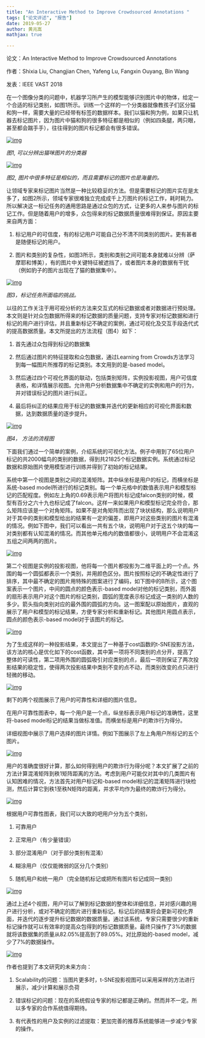 ```yaml
---
title: "An Interactive Method to Improve Crowdsourced Annotations "
tags: ["论文评述", "报告"]
date: 2019-05-27
author: 黄兆嵩
mathjax: true

---
```


论文：An Interactive Method to Improve Crowdsourced Annotations 

作者：Shixia Liu, Changjian Chen, Yafeng Lu, Fangxin Ouyang, Bin Wang

发表：IEEE VAST 2018

在一个图像分类的问题中，机器学习所产生的模型能够识别图片中的物体，给定一个合适的标记类别，如图1所示。训练一个这样的一个分类器就像教孩子们区分猫和狗一样，需要大量的已经带有标签的数据样本。我们以猫和狗为例，如果只让机器去标记图片，因为图片中猫和狗的很多特征都是相似的（例如四条腿，两只眼，甚至都会踹手手），往往得到的图片标记都会有很多错误。

[![img](http://www.cad.zju.edu.cn/home/vagblog/wp-content/uploads/2019/05/1.png)](http://www.cad.zju.edu.cn/home/vagblog/wp-content/uploads/2019/05/1.png)

*图1, 可以分辨出猫咪图片的分类器*

[![img](http://www.cad.zju.edu.cn/home/vagblog/wp-content/uploads/2019/05/2.png)](http://www.cad.zju.edu.cn/home/vagblog/wp-content/uploads/2019/05/2.png)

*图2, 图片中很多特征是相似的，而且需要标记的图片也是海量的。*

让领域专家来标记图片当然是一种比较稳妥的方法。但是需要标记的图片实在是太多了，如图2所示，领域专家很难独立完成成千上万图片的标记工作，耗时耗力。所以解决这一标记任务的通用思路是通过众包的方式，让更多的人来参与图片的标记工作。但是随着用户的增多，众包得来的标记数据质量很难得到保证。原因主要来自两方面：

1. 标记用户的可信度，有的标记用户可能自己分不清不同类别的图片。更有甚者是随便标记的用户。

2. 图片和类别的复杂性，如图3所示，类别和类别之间可能本身就难以分辨（萨摩耶和博美），有的图片中关键特征被遮挡了，或者图片本身的数据有干扰（例如豹子的图片出现在了猫的数据集中）。

[![img](http://www.cad.zju.edu.cn/home/vagblog/wp-content/uploads/2019/05/3.png)](http://www.cad.zju.edu.cn/home/vagblog/wp-content/uploads/2019/05/3.png)

*图3，标记任务所面临的挑战。*

以往的工作关注于用可视分析的方法来交互式的标记数据或者对数据进行预处理。本文则是针对众包数据所得来的标记数据的质量问题，支持专家对标记数据和进行标记的用户进行评估，并且重新标记不确定的案例，通过可视化及交互手段迭代式的提高数据质量。本文所提出的方法流程（图4）如下：

1. 首先通过众包得到标记的数据集

2. 然后通过图片的特征提取和众包数据，通过Learning from Crowds方法学习到每一幅图片所推荐的标记类别。本文用到的是-based model。

3. 然后通过四个可视化界面的联动，包括类别矩阵，实例投影视图，用户可信度表格，和详情展示视图。允许用户分析数据集中不确定的实例和用户的行为，并对错误标记的图片进行纠正。

4. 最后将纠正的结果应用于标记的数据集并迭代的更新相应的可视化界面和数据，达到数据质量的逐步提升。

[![img](http://www.cad.zju.edu.cn/home/vagblog/wp-content/uploads/2019/05/4.png)](http://www.cad.zju.edu.cn/home/vagblog/wp-content/uploads/2019/05/4.png)

*图4， 方法的流程图*

下面我们通过一个简单的案例，介绍系统的可视化方法。例子中用到了65位用户标记的共2000幅鸟的类别的数据，得到共21825个标记数据实例。系统通过标记数据和原始图片使用模型进行训练并得到了初始的标记结果。

系统中第一个视图是类别之间的混淆矩阵。其中纵坐标是用户的标记，而横坐标是系统-based model所进行的标记类别。每一个单元格中的数值表示用户和模型标记的匹配程度。例如左上角的0.69表示用户将图片标记成falcon类别的时候，模型有百分之六十九也标记成了falcon。这样一来如果用户和模型标记完全符合，那么矩阵应该是一个对角矩阵。如果不是对角矩阵而出现了块状结构，那么说明用户对于其中的类别和模型给出的结果有一定的偏差，即用户对这些类别的图片有混淆的情况。例如下图中，我们可以看出一共有五个块，说明用户对于这五个块的每一对类别都有认知混淆的情况。而其他单元格内的数值都很小，说明用户不会混淆这五组之间两两的图片。

[![img](http://www.cad.zju.edu.cn/home/vagblog/wp-content/uploads/2019/05/5.png)](http://www.cad.zju.edu.cn/home/vagblog/wp-content/uploads/2019/05/5.png)

第二个视图是实例的投影视图，他将每一个图片都投影为二维平面上的一个点。外围的每一个圆弧都表示一个类别，并用颜色区分。图片按照标记的不确定性进行了排序，其中最不确定的图片用特殊的图案进行了编码，如下图中的B所示，这个图案表示一个图片，中间的圆点的颜色表示-based model对他的标记类别，而外面的扇形表示用户对这个图片的标记类别，圆弧的宽度表示标记成这一类别的人数的多少。箭头指向类别对应的最外围的圆弧的方向。这一图案配以原始图片，直观的展示了用户和模型的标记结果，方便专家分析和重新标记。其他图片用圆点表示，圆点的颜色表示-based model对于该图片的标记。

[![img](http://www.cad.zju.edu.cn/home/vagblog/wp-content/uploads/2019/05/6.png)](http://www.cad.zju.edu.cn/home/vagblog/wp-content/uploads/2019/05/6.png)

为了生成这样的一种投影结果，本文提出了一种基于cost函数的t-SNE投影方法，该方法的核心是优化如下的cost函数，其中第一项将不同类别的点分开，提高了整体的可读性，第二项用外围的圆弧吸引对应类别的点，最后一项则保证了两次投影结果的稳定性，使得两次投影结果中类别不变的点不动，而类别改变的点只进行轻微的移动。

[![img](http://www.cad.zju.edu.cn/home/vagblog/wp-content/uploads/2019/05/7.png)](http://www.cad.zju.edu.cn/home/vagblog/wp-content/uploads/2019/05/7.png)

剩下的两个视图展示了用户的可靠性和详细的图片信息。

在用户可靠性图表中，每一个用户是一个点，纵坐标表示用户标记的准确性，这里将-based model标记的结果当做标准值。而横坐标是用户的欺诈行为得分。

详细视图中展示了用户选择的图片详情。例如下图展示了左上角用户所标记的五个图片。

[![img](http://www.cad.zju.edu.cn/home/vagblog/wp-content/uploads/2019/05/8.png)](http://www.cad.zju.edu.cn/home/vagblog/wp-content/uploads/2019/05/8.png)

用户的准确度很好计算，那么如何得到用户的欺诈行为得分呢？本文扩展了之前的方法计算混淆矩阵到秩1矩阵距离的方法。考虑到用户可能仅对其中的几类图片有认知困难的情况，方法首先对用户标记和-based model标记的混淆矩阵进行块检测，然后计算它到秩1至秩N矩阵的距离，并求平均作为最终的欺诈行为得分。

[![img](http://www.cad.zju.edu.cn/home/vagblog/wp-content/uploads/2019/05/9.png)](http://www.cad.zju.edu.cn/home/vagblog/wp-content/uploads/2019/05/9.png)

根据用户可靠性图表，我们可以大致的吧用户分为五个类别，

1. 可靠用户

2. 正常用户（有少量错误）

3. 部分混淆用户（对于部分类别有混淆）

4. 糊涂用户（仅仅能微弱的区分几个类别）

5. 随机用户和统一用户（完全随机标记或把所有图片标记成同一类别）

[![img](http://www.cad.zju.edu.cn/home/vagblog/wp-content/uploads/2019/05/10.png)](http://www.cad.zju.edu.cn/home/vagblog/wp-content/uploads/2019/05/10.png)

通过上述4个视图，用户可以了解到标记数据的整体和详细信息，并对感兴趣的用户进行分析，或对不确定的图片进行重新标记。标记后的结果将会更新可视化界面，并迭代的逐步提升标记数据的数据质量。通过该系统，专家只需要很少的重新标记操作就可以有效率的提高众包得到的标记数据质量。最终只操作了3%的数据就将该数据集的质量从82.05%提高到了89.05%。对比原始的-based model，减少了7%的数据操作。

[![img](http://www.cad.zju.edu.cn/home/vagblog/wp-content/uploads/2019/05/11.png)](http://www.cad.zju.edu.cn/home/vagblog/wp-content/uploads/2019/05/11.png)

 

作者也提到了本文研究的未来方向：

1. Scalability的问题：当图片更多时，t-SNE投影视图可以采用采样的方法进行展示，减少计算和展示负荷

2. 错误标记的问题：现在的系统假设专家的标记都是正确的。然而并不一定。所以多专家的合作系统值得期待。

3. 有代表性的用户及实例的过滤提取：更加完善的推荐系统能够进一步减少专家的操作。